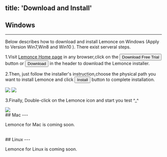 title: 'Download and Install'
---
## Windows
---

Below describes how to download and install Lemonce on Windows (Apply to Version Win7,Win8 and Win10 ). There exist serveral steps.

1.Visit [Lemonce Home page](https://www.lemonce.com) in any browser,click on the <button class="btn-teal">Download Free Trial</button> button or <button class="btn-black">Download</button> in the header to download the Lemonce installer. 

2.Then, just follow the installer's instruction,choose the physical path you want to install Lemonce and click <button>Install</button> button to complete installation.

<img src="/images/setup/interface-download-02.png">
<img src="/images/setup/interface-download-03.png">

3.Finally, Double-click on the Lemonce icon and start you test ^_^

<img src="/images/setup/interface-download-04.png">

<br/>
## Mac
---

Lemonce for Mac is coming soon.

<br/>
## Linux
---

Lemonce for Linux is coming soon.


